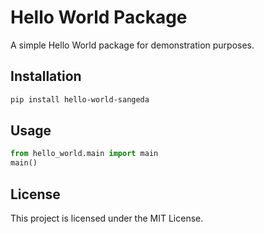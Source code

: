 # Hello World Package

A simple Hello World package for demonstration purposes.

## Installation

```bash
pip install hello-world-sangeda
```

## Usage

```python
from hello_world.main import main
main()
```

## License

This project is licensed under the MIT License. 